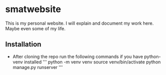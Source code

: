 # smatwebsite

This is my personal website. I will explain and document my work here. Maybe even some of my life.

## Installation
- After cloning the repo run the following commands if you have python-venv installed
'''
python -m venv venv
source venv/bin/activate
python manage.py runserver
'''
